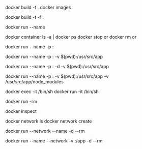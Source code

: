 <!-- To build image -->
docker build -t <image-name> .
docker images

<!-- To run specific Dockerfile -->
docker build -t <image-name> -f <dockerfile-name> .

<!-- To run container -->
docker run --name <container-name> <image-name>

<!-- Container tidy up -->
docker container ls -a | docker ps
docker stop <container-id> or <container-name>
docker rm <container-id> or <container-name>

<!-- For port mapping -->
docker run --name <container-name> -p <host-port>:<container-port> <image-name> 

<!-- To specify volume -->
docker run --name <container-name> -p <host-port>:<container-port> -v $(pwd):/usr/src/app <image-name> 

<!-- To run the container in detach mode -->
docker run --name <container-name> -p <host-port>:<container-port> -d -v $(pwd):/usr/src/app <image-name> 

<!-- Anonymous volume -->
docker run --name <container-name> -p <host-port>:<container-port> -v $(pwd):/usr/src/app -v /usr/src/app/node_modules <image-name> 

<!-- To get into container -->
docker exec -it <container-name> /bin/sh
docker run -it <image-name> /bin/sh

<!-- If container stopped, it'll also remove it -->
docker run -rm <image-name>

<!-- To inspect container -->
docker inspect <container-name>

<!-- To list and create network -->
docker network ls
docker network create <network-name>

docker run --network <network-name> --name <container-name> -d --rm <image-name>

<!-- Named volumes -->
docker run --name <container-name> --network <network-name> -v <volume-name>:/app -d --rm <image-name>


